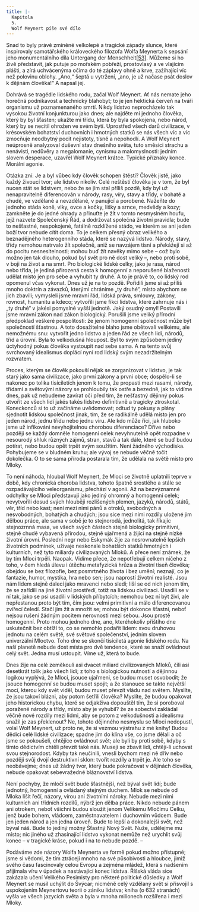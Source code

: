 ```yaml
---
title: |-
  Kapitola
  5.
  Wolf Meynert píše své dílo
---
```


Snad to byly právě zmíněné velkolepé a tragické západy slunce, které inspirovaly samotářského královeckého filozofa Wolfa Meynerta k sepsání jeho monumentálního díla Untergang der Menschheit[\[53\]](./resources/undefined). Můžeme si ho živě představit, jak putuje po mořském pobřeží, prostovlasý a ve vlajícím plášti, a zírá uchvácenýma očima do té záplavy ohně a krve, zažíhající víc než polovinu oblohy. „Ano,“ šeptá u vytržení, „ano, je už načase psát doslov k dějinám člověka!“ A napsal jej.

Dohrává se tragédie lidského rodu, začal Wolf Meynert. Ať nás nemate jeho horečná podnikavost a technický blahobyt; to je jen hektická červeň na tváři organismu už poznamenaného smrtí. Nikdy lidstvo neprocházelo tak vysokou životní konjunkturou jako dnes; ale najděte mi jednoho člověka, který by byl šťasten; ukažte mi třídu, která by byla spokojena, nebo národ, který by se necítil ohrožen ve svém bytí. Uprostřed všech darů civilizace, v krésovském bohatství duchovních i hmotných statků se nás všech víc a víc zmocňuje neodbytný pocit nejistoty, tísně a nepohodlí. A Wolf Meynert neúprosně analyzoval duševní stav dnešního světa, tuto směsici strachu a nenávisti, nedůvěry a megalomanie, cynismu a malomyslnosti: jedním slovem desperace, uzavřel Wolf Meynert krátce. Typické příznaky konce. Morální agonie.

Otázka zní: Je a byl vůbec kdy člověk schopen štěstí? Člověk jistě, jako každý živoucí tvor; ale lidstvo nikoliv. Celé neštěstí člověka je v tom, že byl nucen stát se lidstvem, nebo že se jím stal příliš pozdě, kdy byl už nenapravitelně diferencován v národy, rasy, víry, stavy a třídy, v bohaté a chudé, ve vzdělané a nevzdělané, v panující a porobené. Nažeňte do jednoho stáda koně, vlky, ovce a kočky, lišky a srnce, medvědy a kozy; zamkněte je do jedné ohrady a přinuťte je žít v tomto nesmyslném houfu, jejž nazvete Společenský Řád, a dodržovat společná životní pravidla; bude to nešťastné, nespokojené, fatálně rozklížené stádo, ve kterém se ani jeden boží tvor nebude cítit doma. To je celkem přesný obraz velikého a beznadějného heterogenního stáda, které se nazývá lidstvo. Národy, stavy, třídy nemohou natrvalo žít společně, aniž se navzájem tísní a překážejí si až do pocitu nesnesitelnosti; mohou buď žít navěky mimo sebe – což bylo možno jen tak dlouho, pokud byl svět pro ně dost veliký –, nebo proti sobě, v boji na život a na smrt. Pro biologické lidské celky, jako je rasa, národ nebo třída, je jediná přirozená cesta k homogenní a neporušené blaženosti: udělat místo jen pro sebe a vyhubit ty druhé. A to je právě to, co lidský rod opomenul včas vykonat. Dnes už je na to pozdě. Pořídili jsme si až příliš mnoho doktrín a závazků, kterými chráníme „ty druhé“, místo abychom se jich zbavili; vymysleli jsme mravní řád, lidská práva, smlouvy, zákony, rovnost, humanitu a kdeco; vytvořili jsme fikci lidstva, které zahrnuje nás i „ty druhé“ v jakési pomyslné vyšší jednotě. Jaký osudný omyl! Postavili jsme mravní zákon nad zákon biologický. Porušili jsme veliký přírodní předpoklad veškeré pospolitosti: že jenom homogenní společnost může být společností šťastnou. A toto dosažitelné blaho jsme obětovali velikému, ale nemožnému snu: vytvořit jedno lidstvo a jeden řád ze všech lidí, národů, tříd a úrovní. Byla to velkodušná hloupost. Byl to svým způsobem jediný úctyhodný pokus člověka vystoupit nad sebe sama. A na tento svůj svrchovaný idealismus doplácí nyní rod lidský svým nezadržitelným rozvratem.

Proces, kterým se člověk pokouší nějak se zorganizovat v lidstvo, je tak starý jako sama civilizace, jako první zákony a první obce; dospělo-li se nakonec po tolika tisíciletích jenom k tomu, že propasti mezi rasami, národy, třídami a světovými názory se prohloubily tak ostře a bezedně, jak to vidíme dnes, pak už nebudeme zavírat oči před tím, že nešťastný dějinný pokus utvořit ze všech lidí jakés takés lidstvo definitivně a tragicky ztroskotal. Koneckonců si to už začínáme uvědomovat; odtud ty pokusy a plány sjednotit lidskou společnost jinak, tím, že se radikálně udělá místo jen pro jeden národ, jednu třídu nebo jednu víru. Ale kdo může říci, jak hluboko jsme už infikováni nevyhojitelnou chorobou diferenciace? Dříve nebo později se každý domněle homogenní celek nevyhnutelně opět rozpadne v nesourodý shluk různých zájmů, stran, stavů a tak dále, které se buď budou potírat, nebo budou opět trpět svým soužitím. Není žádného východiska. Pohybujeme se v bludném kruhu; ale vývoj se nebude věčně točit dokolečka. O to se sama příroda postarala tím, že udělala na světě místo pro Mloky.

To není náhoda, hloubal Wolf Meynert, že Mloci se životně uplatnili teprve v době, kdy chronická choroba lidstva, tohoto špatně srostlého a stále se rozpadávajícího veleorganismu, přechází v agonii. Až na bezvýznamné odchylky se Mloci představují jako jediný ohromný a homogenní celek; nevytvořili dosud svých hlouběji rozlišených plemen, jazyků, národů, států, věr, tříd nebo kast; není mezi nimi pánů a otroků, svobodných a nesvobodných, bohatých a chudých; jsou sice mezi nimi rozdíly uložené jim dělbou práce, ale sama v sobě je to stejnorodá, jednolitá, tak říkajíc stejnozrnná masa, ve všech svých částech stejně biologicky primitivní, stejně chudě vybavená přírodou, stejně ujařmená a žijící na stejně nízké životní úrovni. Poslední negr nebo Eskymák žije za nesrovnatelně lepších životních podmínek, užívaje neskonale bohatších statků hmotných i kulturních, než tyto miliardy civilizovaných Mloků. A přece není známek, že by tím Mloci trpěli. Naopak. Vidíme přece, že nepotřebují celkem ničeho z toho, v čem hledá úlevu i útěchu metafyzická hrůza a životní tíseň člověka; obejdou se bez filozofie, bez posmrtného života i bez umění; neznají, co je fantazie, humor, mystika, hra nebo sen; jsou naprostí životní realisté. Jsou nám lidem stejně dalecí jako mravenci nebo sledi; liší se od nich jenom tím, že se zařídili na jiné životní prostředí, totiž na lidskou civilizaci. Usadili se v ní tak, jako se psi usadili v lidských příbytcích; nemohou bez ní být živi, ale nepřestanou proto být tím, čím jsou: velmi primitivní a málo diferencovanou zvířecí čeledí. Stačí jim žít a množit se; mohou být dokonce šťastni, neboť nejsou rušeni žádným pocitem nerovnosti mezi sebou. Jsou prostě homogenní. Proto mohou jednoho dne, ano, kteréhokoliv příštího dne uskutečnit bez obtíží to, co se nemohlo podařit lidem: svou druhovou jednotu na celém světě, své světové společenství, jedním slovem univerzální Mloctvo. Toho dne se skončí tisíciletá agonie lidského rodu. Na naší planetě nebude dost místa pro dvě tendence, které se snaží ovládnout celý svět. Jedna musí ustoupit. Víme už, která to bude.

Dnes žije na celé zeměkouli asi dvacet miliard civilizovaných Mloků, čili asi desetkrát tolik jako všech lidí; z toho s biologickou nutností a dějinnou logikou vyplývá, že Mloci, jsouce ujařmeni, se budou muset osvobodit; že jsouce homogenní se budou muset spojit; a že stanouce se takto největší mocí, kterou kdy svět viděl, budou muset převzít vládu nad světem. Myslíte, že jsou takoví blázni, aby potom šetřili člověka? Myslíte, že budou opakovat jeho historickou chybu, které se odjakživa dopouštěl tím, že si poroboval poražené národy a třídy, místo aby je vyhubil? že ze sobectví zakládal věčně nové rozdíly mezi lidmi, aby se potom z velkodušnosti a idealismu snažil je zas překlenout? Ne, tohoto dějinného nesmyslu se Mloci nedopustí, volal Wolf Meynert, už proto ne, že si vezmou výstrahu z mé knihy! Budou dědici celé lidské civilizace; spadne jim do klína vše, co jsme dělali a oč jsme se pokoušeli, chtějíce ovládnout svět; ale byli by proti sobě, kdyby s tímto dědictvím chtěli převzít také nás. Musejí se zbavit lidí, chtějí-li uchovat svou stejnorodost. Kdyby tak neučinili, vnesli bychom mezi ně dřív nebo později svůj dvojí destruktivní sklon: tvořit rozdíly a trpět je. Ale toho se neobávejme; dnes už žádný tvor, který bude pokračovat v dějinách člověka, nebude opakovat sebevražedné bláznovství lidstva.

Není pochyby, že mločí svět bude šťastnější, než býval svět lidí; bude jednotný, homogenní a ovládaný stejným duchem. Mlok se nebude od Mloka lišit řečí, názory, vírou ani životními nároky. Nebude mezi nimi kulturních ani třídních rozdílů, nýbrž jen dělba práce. Nikdo nebude pánem ani otrokem, neboť všichni budou sloužit jenom Velikému Mločímu Celku, jenž bude bohem, vládcem, zaměstnavatelem i duchovním vůdcem. Bude jen jeden národ a jen jedna úroveň. Bude to lepší a dokonalejší svět, než býval náš. Bude to jediný možný Šťastný Nový Svět. Nuže, udělejme mu místo; nic jiného už zhasínající lidstvo vykonat nemůže než urychlit svůj konec – v tragické kráse, pokud i na to nebude pozdě. –

Podáváme zde názory Wolfa Meynerta ve formě pokud možno přístupné; jsme si vědomi, že tím ztrácejí mnoho na své působivosti a hloubce, jimiž svého času fascinovaly celou Evropu a zejména mládež, která s nadšením přijímala víru v úpadek a nastávající konec lidstva. Říšská vláda sice zakázala učení Velikého Pesimisty pro některé politické důsledky a Wolf Meynert se musil uchýlit do Švýcar; nicméně celý vzdělaný svět si přisvojil s uspokojením Meynertovu teorii o zániku lidstva; kniha (o 632 stranách) vyšla ve všech jazycích světa a byla v mnoha milionech rozšířena i mezi Mloky.
